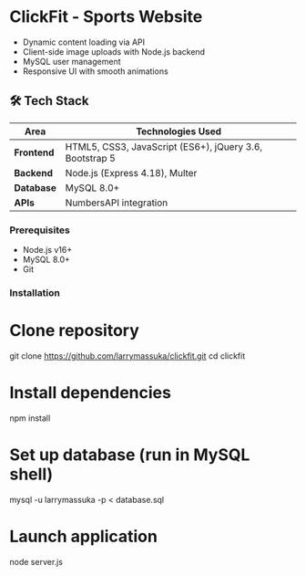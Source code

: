 # ClickFit - Sports Website

- Dynamic content loading via API
- Client-side image uploads with Node.js backend
- MySQL user management
- Responsive UI with smooth animations

## 🛠 Tech Stack
| Area        | Technologies Used |
|-------------|-------------------|
| **Frontend** | HTML5, CSS3, JavaScript (ES6+), jQuery 3.6, Bootstrap 5 |
| **Backend**  | Node.js (Express 4.18), Multer |
| **Database** | MySQL 8.0+ |
| **APIs**     | NumbersAPI integration |

### Prerequisites
- Node.js v16+
- MySQL 8.0+
- Git

### Installation

# Clone repository
git clone https://github.com/larrymassuka/clickfit.git
cd clickfit

# Install dependencies
npm install

# Set up database (run in MySQL shell)
mysql -u larrymassuka -p < database.sql

# Launch application
node server.js
